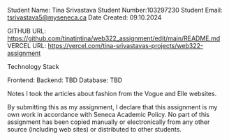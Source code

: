 Student Name: Tina Srivastava 
Student Number:103297230
Student Email: tsrivastava5@myseneca.ca 
Date Created: 09.10.2024

GITHUB URL: https://github.com/tinatintina/web322_assignment/edit/main/README.md VERCEL URL: https://vercel.com/tina-srivastavas-projects/web322-assignment

Technology Stack

Frontend:
Backend: TBD
Database: TBD

Notes
I took the articles about fashion from the Vogue and Elle websites. 

By submitting this as my assignment, I declare that this assignment is my own work in accordance with Seneca Academic Policy. No part of this assignment has been copied manually or electronically from any other source (including web sites) or distributed to other students.
